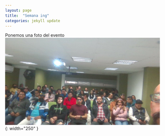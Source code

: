```yaml
---
layout: page
title:  "Semana ing"
categories: jekyll update
---
```

Ponemos una foto del evento
![Image](/assets/img/iseu.jpg){: width="250" }